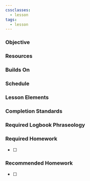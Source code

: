 ```yaml
---
cssclasses:
  - lesson
tags:
  - lesson
---
```

### Objective

### Resources

### Builds On

### Schedule

### Lesson Elements

### Completion Standards

### Required Logbook Phraseology

### Required Homework
- [ ] 

### Recommended Homework
- [ ] 
